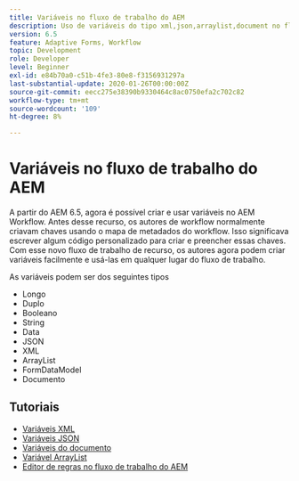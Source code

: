 ```yaml
---
title: Variáveis no fluxo de trabalho do AEM
description: Uso de variáveis do tipo xml,json,arraylist,document no fluxo de trabalho do aem
version: 6.5
feature: Adaptive Forms, Workflow
topic: Development
role: Developer
level: Beginner
exl-id: e84b70a0-c51b-4fe3-80e8-f3156931297a
last-substantial-update: 2020-01-26T00:00:00Z
source-git-commit: eecc275e38390b9330464c8ac0750efa2c702c82
workflow-type: tm+mt
source-wordcount: '109'
ht-degree: 8%

---
```


# Variáveis no fluxo de trabalho do AEM

A partir do AEM 6.5, agora é possível criar e usar variáveis no AEM Workflow. Antes desse recurso, os autores de workflow normalmente criavam chaves usando o mapa de metadados do workflow. Isso significava escrever algum código personalizado para criar e preencher essas chaves. Com esse novo fluxo de trabalho de recurso, os autores agora podem criar variáveis facilmente e usá-las em qualquer lugar do fluxo de trabalho.

As variáveis podem ser dos seguintes tipos

* Longo
* Duplo
* Booleano
* String
* Data
* JSON
* XML
* ArrayList
* FormDataModel
* Documento

## Tutoriais

* [Variáveis XML](part1.md)
* [Variáveis JSON](part2.md)
* [Variáveis do documento](part3.md)
* [Variável ArrayList](part4.md)
* [Editor de regras no fluxo de trabalho do AEM](part5.md)
